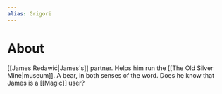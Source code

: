 ```yaml
---
alias: Grigori
---
```


# About
[[James Redawić|James's]] partner. Helps him run the [[The Old Silver Mine|museum]]. A bear, in both senses of the word. Does he know that James is a [[Magic]] user?